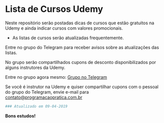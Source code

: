 # Lista de Cursos Udemy

Neste repositório serão postadas dicas de cursos que estão gratuitos na Udemy e ainda indicar cursos com valores promocionais. 

  - As listas de cursos serão atualizadas frequentemente. 

Entre no grupo do Telegram para receber avisos sobre as atualizações das listas. 

No grupo serão compartilhados cupons de desconto disponibilizados por alguns instrutores da Udemy.

Entre no grupo agora mesmo: [Grupo no Telegram](http://bit.ly/2UvKbVX)

Se você é instrutor na Udemy e quiser compartilhar cupons com o pessoal do grupo do Telegram, envie e-mail para contato@programacaopratica.com.br


```sh
### Atualizado em 09-04-2019
```

**Bons estudos!**
